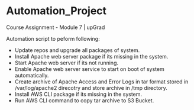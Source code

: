 # Automation_Project
Course Assignment - Module 7 | upGrad

Automation script to peform following:

- Update repos and upgrade all packages of system.
- Install Apache web server package if its missing in the system.
- Start Apache web server if its not running.
- Enable Apache web server service to start on boot of system automatically.
- Create archive of Apache Access and Error Logs in tar format stored in /var/log/apache2 direcotry and store archive in /tmp directory.
- Install AWS CLI package if its missing in the system.
- Run AWS CLI command to copy tar archive to S3 Bucket.
